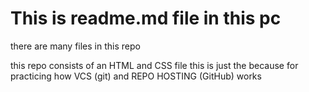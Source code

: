 # This is readme.md file in this pc

there are many files in this repo

this repo consists of an HTML and CSS file
this is just the because 
for practicing how VCS (git) and REPO HOSTING (GitHub) works 
